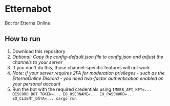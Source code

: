 # Etternabot
Bot for Etterna Online

## How to run
1. Download this repository
1. _Optional: Copy the config-default.json file to config.json and adjust the channels to your server_
  1. If you don't do this, those channel-specific features will not work
1. _Note: if your server requires 2FA for moderation privileges - such as the EtternaOnline Discord - you need two-factor authentication enabled on your personal account_
1. Run the bot with the required credentials using `IMGBB_API_KEY=... DISCORD_BOT_TOKEN=... EO_USERNAME=... EO_PASSWORD=... EO_CLIENT_DATA=... cargo run`
